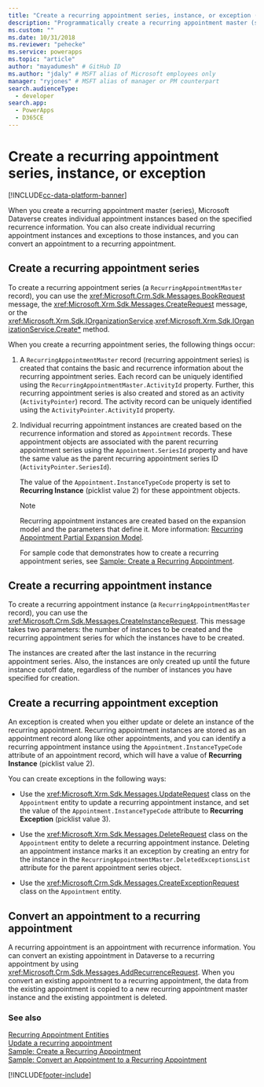 ```yaml
---
title: "Create a recurring appointment series, instance, or exception (Microsoft Dataverse) | Microsoft Docs" # Intent and product brand in a unique string of 43-59 chars including spaces
description: "Programmatically create a recurring appointment master (series),  individual recurring appointment instances, exceptions to those instances, or convert an appointment to a recurring appointment." # 115-145 characters including spaces. This abstract displays in the search result.
ms.custom: ""
ms.date: 10/31/2018
ms.reviewer: "pehecke"
ms.service: powerapps
ms.topic: "article"
author: "mayadumesh" # GitHub ID
ms.author: "jdaly" # MSFT alias of Microsoft employees only
manager: "ryjones" # MSFT alias of manager or PM counterpart
search.audienceType: 
  - developer
search.app: 
  - PowerApps
  - D365CE
---
```

# Create a recurring appointment series, instance, or exception

[!INCLUDE[cc-data-platform-banner](../../includes/cc-data-platform-banner.md)]

When you create a recurring appointment master (series), Microsoft Dataverse creates individual appointment instances based on the specified recurrence information. You can also create individual recurring appointment instances and exceptions to those instances, and you can convert an appointment to a recurring appointment.  
  
<a name="bkmk_createseries"></a>   

## Create a recurring appointment series  

 To create a recurring appointment series (a `RecurringAppointmentMaster` record), you can use the <xref:Microsoft.Crm.Sdk.Messages.BookRequest> message, the <xref:Microsoft.Xrm.Sdk.Messages.CreateRequest> message, or the <xref:Microsoft.Xrm.Sdk.IOrganizationService>.<xref:Microsoft.Xrm.Sdk.IOrganizationService.Create*> method.  
  
 When you create a recurring appointment series, the following things occur:  
  
1. A `RecurringAppointmentMaster` record (recurring appointment series) is created that contains the basic and recurrence information about the recurring appointment series. Each record can be uniquely identified using the `RecurringAppointmentMaster.ActivityId` property. Further, this recurring appointment series is also created and stored as an activity (`ActivityPointer`) record. The activity record can be uniquely identified using the `ActivityPointer.ActivityId` property.  
  
2. Individual recurring appointment instances are created based on the recurrence information and stored as `Appointment` records. These appointment objects are associated with the parent recurring appointment series using the `Appointment.SeriesId` property and have the same value as the parent recurring appointment series ID (`ActivityPointer.SeriesId`).  
  
    The value of the `Appointment.InstanceTypeCode` property is set to **Recurring Instance** (picklist value 2) for these appointment objects.  
  
   > [!NOTE]
   >  Recurring appointment instances are created based on the expansion model and the parameters that define it. More information: [Recurring Appointment Partial Expansion Model](recurring-appointment-partial-expansion-model.md).  
  
   For sample code that demonstrates how to create a recurring appointment series, see [Sample: Create a Recurring Appointment](/dynamics365/customer-engagement/developer/sample-create-retrieve-update-delete-recurring-appointment).  
  
<a name="bkmk_createinstance"></a>   

## Create a recurring appointment instance  
 To create a recurring appointment instance (a `RecurringAppointmentMaster` record), you can use the <xref:Microsoft.Crm.Sdk.Messages.CreateInstanceRequest>. This message takes two parameters: the number of instances to be created and the recurring appointment series for which the instances have to be created.  
  
 The instances are created after the last instance in the recurring appointment series. Also, the instances are only created up until the future instance cutoff date, regardless of the number of instances you have specified for creation.  
  
<a name="bkmk_createexception"></a>   

## Create a recurring appointment exception  
 An exception is created when you either update or delete an instance of the recurring appointment. Recurring appointment instances are stored as an appointment record along like other appointments, and you can identify a recurring appointment instance using the `Appointment.InstanceTypeCode` attribute of an appointment record, which will have a value of **Recurring Instance** (picklist value 2).  
  
 You can create exceptions in the following ways:  
  
-   Use the <xref:Microsoft.Xrm.Sdk.Messages.UpdateRequest> class on the `Appointment` entity to update a recurring appointment instance, and set the value of the `Appointment.InstanceTypeCode` attribute to **Recurring Exception** (picklist value 3).  
  
-   Use the <xref:Microsoft.Xrm.Sdk.Messages.DeleteRequest> class on the `Appointment` entity to delete a recurring appointment instance. Deleting an appointment instance marks it an exception by creating an entry for the instance in the `RecurringAppointmentMaster.DeletedExceptionsList` attribute for the parent appointment series object.  
  
-   Use the <xref:Microsoft.Crm.Sdk.Messages.CreateExceptionRequest> class on the `Appointment` entity.  
  
<a name="bkmk_convert"></a>   

## Convert an appointment to a recurring appointment  
 A recurring appointment is an appointment with recurrence information. You can convert an existing appointment in Dataverse to a recurring appointment by using <xref:Microsoft.Crm.Sdk.Messages.AddRecurrenceRequest>. When you convert an existing appointment to a recurring appointment, the data from the existing appointment is copied to a new recurring appointment master instance and the existing appointment is deleted.  
  
### See also  
 [Recurring Appointment Entities](/dynamics365/customer-engagement/developer/recurring-appointment-entities)   
 [Update a recurring appointment](update-recurring-appointment.md)   
 [Sample: Create a Recurring Appointment](/dynamics365/customer-engagement/developer/sample-create-retrieve-update-delete-recurring-appointment)   
 [Sample: Convert an Appointment to a Recurring Appointment](/dynamics365/customer-engagement/developer/sample-convert-appointment-recurring-appointment)


[!INCLUDE[footer-include](../../includes/footer-banner.md)]